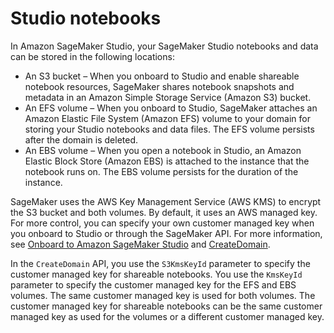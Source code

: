 # Studio notebooks<a name="encryption-at-rest-studio"></a>

In Amazon SageMaker Studio, your SageMaker Studio notebooks and data can be stored in the following locations:
+ An S3 bucket – When you onboard to Studio and enable shareable notebook resources, SageMaker shares notebook snapshots and metadata in an Amazon Simple Storage Service \(Amazon S3\) bucket\.
+ An EFS volume – When you onboard to Studio, SageMaker attaches an Amazon Elastic File System \(Amazon EFS\) volume to your domain for storing your Studio notebooks and data files\. The EFS volume persists after the domain is deleted\.
+ An EBS volume – When you open a notebook in Studio, an Amazon Elastic Block Store \(Amazon EBS\) is attached to the instance  that the notebook runs on\. The EBS volume persists for the duration of the instance\.

SageMaker uses the AWS Key Management Service \(AWS KMS\) to encrypt the S3 bucket and both volumes\. By default, it uses an AWS managed key\. For more control, you can specify your own customer managed key when you onboard to Studio or through the SageMaker API\. For more information, see [Onboard to Amazon SageMaker Studio](gs-studio-onboard.md) and [CreateDomain](https://docs.aws.amazon.com/sagemaker/latest/APIReference/API_CreateDomain.html)\.

In the `CreateDomain` API, you use the `S3KmsKeyId` parameter to specify the customer managed key for shareable notebooks\. You use the `KmsKeyId` parameter to specify the customer managed key for the EFS and EBS volumes\. The same customer managed key is used for both volumes\. The customer managed key for shareable notebooks can be the same customer managed key as used for the volumes or a different customer managed key\.